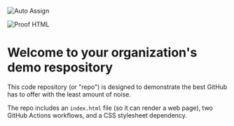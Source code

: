![Auto Assign](https://github.com/TarladanApp/demo-repository/actions/workflows/auto-assign.yml/badge.svg)

![Proof HTML](https://github.com/TarladanApp/demo-repository/actions/workflows/proof-html.yml/badge.svg)

# Welcome to your organization's demo respository
This code repository (or "repo") is designed to demonstrate the best GitHub has to offer with the least amount of noise.

The repo includes an `index.html` file (so it can render a web page), two GitHub Actions workflows, and a CSS stylesheet dependency.
